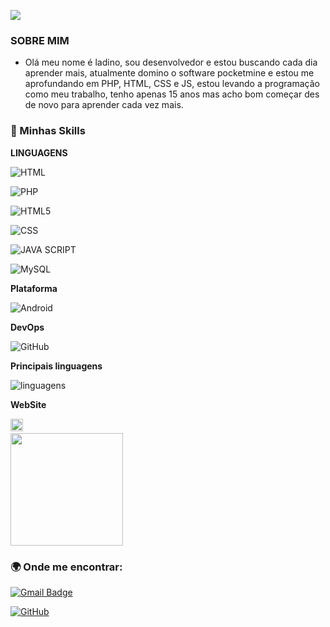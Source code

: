 ![](https://komarev.com/ghpvc/?username=LadinoXx&color=006bed)


<h3> SOBRE MIM </h3>

- Olá meu nome é ladino, sou desenvolvedor e estou buscando cada dia aprender mais, atualmente domino o software pocketmine e estou me aprofundando em PHP, HTML, CSS e JS, estou levando a programação como meu trabalho, tenho apenas 15 anos mas acho bom começar des de novo para aprender cada vez mais.

<h3> 🚀  Minhas Skills </h3>

 

**LINGUAGENS**

  ![HTML](https://img.shields.io/badge/HTML-239120?style=for-the-badge&logo=html5&logoColor=white)



  ![PHP](https://img.shields.io/badge/PHP-777BB4?style=for-the-badge&logo=php&logoColor=white)

  ![HTML5](https://img.shields.io/badge/-HTML5-333333?style=flat&logo=HTML5)

  ![CSS](https://img.shields.io/badge/CSS3-1572B6?style=for-the-badge&logo=css3&logoColor=white)

  ![JAVA SCRIPT](https://img.shields.io/badge/JavaScript-F7DF1E?style=for-the-badge&logo=javascript&logoColor=black)

  ![MySQL](https://img.shields.io/badge/-MySQL-333333?style=flat&logo=mysql)

 

**Plataforma**

 

  ![Android](https://img.shields.io/badge/Android-3DDC84?style=for-the-badge&logo=android&logoColor=white)
 

**DevOps**

  ![GitHub](https://img.shields.io/badge/-GitHub-333333?style=flat&logo=github)


**Principais linguagens**

  ![linguagens](https://github-readme-stats.vercel.app/api/top-langs/?username=LadinoXx&theme=blue-green)

**WebSite**

<a href="https://ladino.xyz">
   <img height="20em" src="https://img.shields.io/website-up-down-green-red/https/ladino.xyz" />
  <a/>

<br/>

 

<a href="https://github.com/LadinoXx">

  <img height="180em" src="https://github-readme-stats.vercel.app/api?username=LadinoXx&theme=dracula&show_icons=true" />

</a>

 

<br/>

 

<h3> 🌍  Onde me encontrar: </h3> 

[![Gmail Badge](https://img.shields.io/badge/-contato@ladino.xyz-006bed?style=flat-square&logo=Gmail&logoColor=white&link=mailto:contato@ladino.xyz)](mailto:contato@ladino.xyz)

[![GitHub]( https://img.shields.io/github/followers/LadinoXx?label=follow&style=social)](https://github.com/LadinoXx)

 
